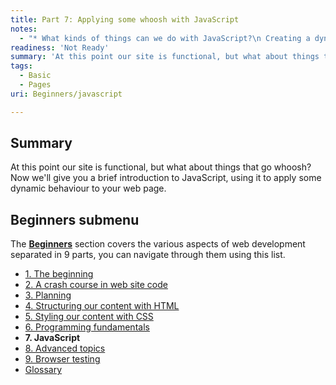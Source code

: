 ```yaml
---
title: Part 7: Applying some whoosh with JavaScript
notes:
  - "* What kinds of things can we do with JavaScript?\n Creating a dynamic image gallery where you can click on a thumbnail and have the larger image appear\n Loading in different recipe details as new images are clicked on, from a JSON file"
readiness: 'Not Ready'
summary: 'At this point our site is functional, but what about things that go whoosh? Now we''ll give you a brief introduction to JavaScript, using it to apply some dynamic behaviour to your web page.'
tags:
  - Basic
  - Pages
uri: Beginners/javascript

---
```

## Summary

At this point our site is functional, but what about things that go whoosh? Now we'll give you a brief introduction to JavaScript, using it to apply some dynamic behaviour to your web page.

## Beginners submenu

The **[Beginners](/Beginners)** section covers the various aspects of web development separated in 9 parts, you can navigate through them using this list.

-   [1. The beginning](/Beginners/the_beginning)
-   [2. A crash course in web site code](/Beginners/crash_course)
-   [3. Planning](/Beginners/planning)
-   [4. Structuring our content with HTML](/Beginners/html)
-   [5. Styling our content with CSS](/Beginners/css)
-   [6. Programming fundamentals](/Beginners/programming)
-   **7. JavaScript**
-   [8. Advanced topics](/Beginners/advanced)
-   [9. Browser testing](/Beginners/browser_testing)
-   [Glossary](/Beginners/glossary)

